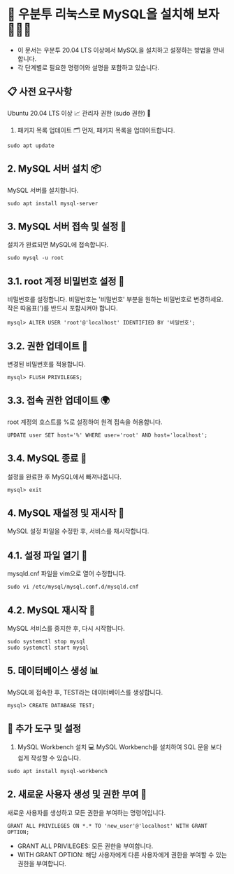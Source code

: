 # 🚀 우분투 리눅스로 MySQL을 설치해 보자 💯💯💯
- 이 문서는 우분투 20.04 LTS 이상에서 MySQL을 설치하고 설정하는 방법을 안내합니다. 
- 각 단계별로 필요한 명령어와 설명을 포함하고 있습니다.

## 📋 사전 요구사항
Ubuntu 20.04 LTS 이상 📈
관리자 권한 (sudo 권한) 👤
1. 패키지 목록 업데이트 🗂️
먼저, 패키지 목록을 업데이트합니다.
```
sudo apt update
```
## 2. MySQL 서버 설치 📦
MySQL 서버를 설치합니다.
```
sudo apt install mysql-server
```
## 3. MySQL 서버 접속 및 설정 🔐
설치가 완료되면 MySQL에 접속합니다.
```
sudo mysql -u root
```
## 3.1. root 계정 비밀번호 설정 🔑
비밀번호를 설정합니다. 비밀번호는 '비밀번호' 부분을 원하는 비밀번호로 변경하세요. 작은 따옴표(')를 반드시 포함시켜야 합니다.

```
mysql> ALTER USER 'root'@'localhost' IDENTIFIED BY '비밀번호';
```
## 3.2. 권한 업데이트 🚀
변경된 비밀번호를 적용합니다.

```
mysql> FLUSH PRIVILEGES;
```
## 3.3. 접속 권한 업데이트 🌍
root 계정의 호스트를 %로 설정하여 원격 접속을 허용합니다.

```
UPDATE user SET host='%' WHERE user='root' AND host='localhost';
```
## 3.4. MySQL 종료 👋
설정을 완료한 후 MySQL에서 빠져나옵니다.
```
mysql> exit
```
## 4. MySQL 재설정 및 재시작 🔄
MySQL 설정 파일을 수정한 후, 서비스를 재시작합니다.

## 4.1. 설정 파일 열기 📝
mysqld.cnf 파일을 vim으로 열어 수정합니다.

```
sudo vi /etc/mysql/mysql.conf.d/mysqld.cnf
```
## 4.2. MySQL 재시작 🔄
MySQL 서비스를 중지한 후, 다시 시작합니다.

```
sudo systemctl stop mysql
sudo systemctl start mysql
```
## 5. 데이터베이스 생성 📊
MySQL에 접속한 후, TEST라는 데이터베이스를 생성합니다.

```
mysql> CREATE DATABASE TEST;
```
## 🔧 추가 도구 및 설정
1. MySQL Workbench 설치 💻
MySQL Workbench를 설치하여 SQL 문을 보다 쉽게 작성할 수 있습니다.

```
sudo apt install mysql-workbench
```
## 2. 새로운 사용자 생성 및 권한 부여 👤
새로운 사용자를 생성하고 모든 권한을 부여하는 명령어입니다.

```
GRANT ALL PRIVILEGES ON *.* TO 'new_user'@'localhost' WITH GRANT OPTION;
```
- GRANT ALL PRIVILEGES: 모든 권한을 부여합니다.
- WITH GRANT OPTION: 해당 사용자에게 다른 사용자에게 권한을 부여할 수 있는 권한을 부여합니다.
